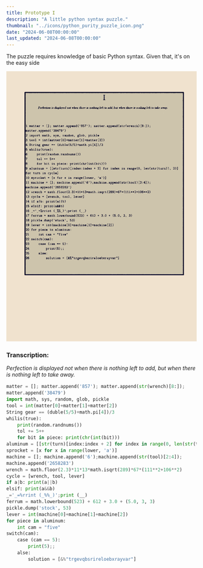 ```yaml
---
title: Prototype I
description: "A little python syntax puzzle."
thumbnail: "../icons/python_purity_puzzle_icon.png"
date: "2024-06-08T00:00:00"
last_updated: "2024-06-08T00:00:00"
---
```


The puzzle requires knowledge of basic Python syntax. Given that, it's on the easy side

<img src="python_purity_puzzle_img.png">

### Transcription:

_Perfection is displayed not when there is nothing left to add, but when there is nothing left to take away._


```python
matter = []; matter.append('857'); matter.append(str(wrench)[8:]);                      
matter.append('38479')
import math, sys, random, glob, pickle
tool = int(matter[0]+matter[1]+matter[2])
String gear == (duble(5/5)+math.pi[4])/3
whilis(true):
    print(random.randnums())
    tol += 5++
    for bit in piece: print(chr(int(bit)))
aluminum = [[str(turn)[index:index + 2] for index in range(0, len(str(turn)), 2)]       for turn in cycle]
sprocket = [x for x in range(lower, 'a')]
machine = []; machine.append('6');machine.append(str(tool)[2:4]);                      
machine.append('2658283')
wrench = math.floor(2.3)*11*13*math.isqrt(289)*67*(111**2+106**2)
cycle = [wrench, tool, lever]
if a|b: print(a||b)
elsif: print(a&&b)
_='_=%rrint (_%%_)';print (__)
ferrum = math.lowerbound(523) + 612 + 3.0 + (5.0, 3, 3)
pickle.dump('stock', 53)
lever = int(machine[0]+machine[1]+machine[2])
for piece in aluminum: 
    int cam = "five"
switch(cam):
    case (cam == 5):
        print(5);;
    alse:
        solution = [&%"trgevqbsrireloebxrayvar"]
```